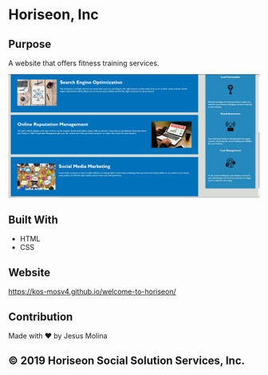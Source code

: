 # Horiseon, Inc

## Purpose
A website that offers fitness training services.

![Screenshot of Webpage](/assets/images/screenshot.jpg?raw=true 'Screenshot of Webpage')

## Built With
* HTML
* CSS

## Website
https://kos-mosv4.github.io/welcome-to-horiseon/

## Contribution
Made with ❤️ by Jesus Molina

## © 2019 Horiseon Social Solution Services, Inc.
